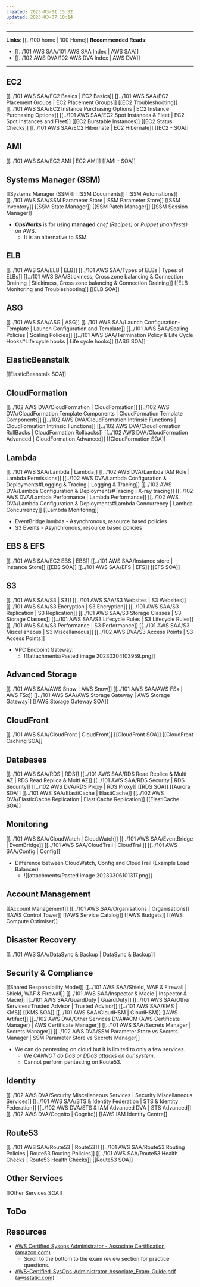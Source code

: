 ```yaml
---
created: 2023-03-01 15:32
updated: 2023-03-07 10:14
---
```

---
**Links**: [[../100 home | 100 Home]]
**Recommended Reads**:
- [[../101 AWS SAA/101 AWS SAA Index | AWS SAA]]
- [[../102 AWS DVA/102 AWS DVA Index | AWS DVA]]

---
## EC2
[[../101 AWS SAA/EC2 Basics | EC2 Basics]]
[[../101 AWS SAA/EC2 Placement Groups | EC2 Placement Groups]]
[[EC2 Troubleshooting]]
[[../101 AWS SAA/EC2 Instance Purchasing Options | EC2 Instance Purchasing Options]]
[[../101 AWS SAA/EC2 Spot Instances & Fleet | EC2 Spot Instances and Fleet]]
[[EC2 Burstable Instances]]
[[EC2 Status Checks]]
[[../101 AWS SAA/EC2 Hibernate | EC2 Hibernate]]
[[EC2 - SOA]]

## AMI
[[../101 AWS SAA/EC2 AMI | EC2 AMI]]
[[AMI - SOA]]

## Systems Manager (SSM)
[[Systems Manager (SSM)]]
[[SSM Documents]]
[[SSM Automations]]
[[../101 AWS SAA/SSM Parameter Store | SSM Parameter Store]]
[[SSM Inventory]]
[[SSM State Manager]]
[[SSM Patch Manager]]
[[SSM Session Manager]]

- **OpsWorks** is for using **managed** *chef (Recipes)* or *Puppet (manifests)* on AWS.
	- It is an alternative to SSM.

## ELB
[[../101 AWS SAA/ELB | ELB]]
[[../101 AWS SAA/Types of ELBs | Types of ELBs]]
[[../101 AWS SAA/Stickiness, Cross zone balancing & Connection Draining | Stickiness, Cross zone balancing & Connection Draining]]
[[ELB Monitoring and Troubleshooting]]
[[ELB SOA]]

## ASG
[[../101 AWS SAA/ASG | ASG]]
[[../101 AWS SAA/Launch Configuration-Template | Launch Configuration and Template]]
[[../101 AWS SAA/Scaling Policies | Scaling Policies]]
[[../101 AWS SAA/Termination Policy & Life Cycle Hooks#Life cycle hooks | Life cycle hooks]]
[[ASG SOA]]

## ElasticBeanstalk
[[ElasticBeanstalk SOA]]

## CloudFormation
[[../102 AWS DVA/CloudFormation | CloudFormation]]
[[../102 AWS DVA/CloudFormation Template Components | CloudFormation Template Components]]
[[../102 AWS DVA/CloudFormation Intrinsic Functions | CloudFormation Intrinsic Functions]]
[[../102 AWS DVA/CloudFormation RollBacks | CloudFormation Rollbacks]]
[[../102 AWS DVA/CloudFormation Advanced | CloudFormation Advanced]]
[[CloudFormation SOA]]

## Lambda
[[../101 AWS SAA/Lambda | Lambda]]
[[../102 AWS DVA/Lambda IAM Role | Lambda Permissions]]
[[../102 AWS DVA/Lambda Configuration & Deployments#Logging & Tracing | Logging & Tracing]]
[[../102 AWS DVA/Lambda Configuration & Deployments#Tracing | X-ray tracing]]
[[../102 AWS DVA/Lambda Performance | Lambda Performance]]
[[../102 AWS DVA/Lambda Configuration & Deployments#Lambda Concurrency | Lambda Concurrency]]
[[Lambda Monitoring]]

- EventBridge lambda - Asynchronous, resource based policies
- S3 Events - Asynchronous, resource based policies

## EBS & EFS
[[../101 AWS SAA/EC2 EBS | EBS]]
[[../101 AWS SAA/Instance store | Instance Store]]
[[EBS SOA]]
[[../101 AWS SAA/EFS | EFS]]
[[EFS SOA]]

## S3
[[../101 AWS SAA/S3 | S3]]
[[../101 AWS SAA/S3 Websites | S3 Websites]]
[[../101 AWS SAA/S3 Encryption | S3 Encryption]]
[[../101 AWS SAA/S3 Replication | S3 Replication]]
[[../101 AWS SAA/S3 Storage Classes | S3 Storage Classes]]
[[../101 AWS SAA/S3 Lifecycle Rules | S3 Lifecycle Rules]]
[[../101 AWS SAA/S3 Performance | S3 Performance]]
[[../101 AWS SAA/S3 Miscellaneous | S3 Miscellaneous]]
[[../102 AWS DVA/S3 Access Points | S3 Access Points]]

- VPC Endpoint Gateway:
	- ![[attachments/Pasted image 20230304103959.png]]

## Advanced Storage
[[../101 AWS SAA/AWS Snow | AWS Snow]]
[[../101 AWS SAA/AWS FSx | AWS FSx]]
[[../101 AWS SAA/AWS Storage Gateway | AWS Storage Gateway]]
[[AWS Storage Gateway SOA]]

## CloudFront
[[../101 AWS SAA/CloudFront | CloudFront]]
[[CloudFront SOA]]
[[CloudFront Caching SOA]]

## Databases
[[../101 AWS SAA/RDS | RDS]]
[[../101 AWS SAA/RDS Read Replica & Multi AZ | RDS Read Replica & Multi AZ]]
[[../101 AWS SAA/RDS Security | RDS Security]]
[[../102 AWS DVA/RDS Proxy | RDS Proxy]]
[[RDS SOA]]
[[Aurora SOA]]
[[../101 AWS SAA/ElastiCache | ElastiCache]]
[[../102 AWS DVA/ElasticCache Replication | ElastiCache Replication]]
[[ElastiCache SOA]]

## Monitoring
[[../101 AWS SAA/CloudWatch | CloudWatch]]
[[../101 AWS SAA/EventBridge | EventBridge]]
[[../101 AWS SAA/CloudTrail | CloudTrail]]
[[../101 AWS SAA/Config | Config]]

- Difference between CloudWatch, Config and CloudTrail (Example Load Balancer)
	- ![[attachments/Pasted image 20230306101317.png]]

## Account Management
[[Account Management]]
[[../101 AWS SAA/Organisations | Organisations]]
[[AWS Control Tower]]
[[AWS Service Catalog]]
[[AWS Budgets]]
[[AWS Compute Optimiser]]

## Disaster Recovery
[[../101 AWS SAA/DataSync & Backup | DataSync & Backup]]

## Security & Compliance
[[Shared Responsibility Model]]
[[../101 AWS SAA/Shield, WAF & Firewall | Shield, WAF & Firewall]]
[[../101 AWS SAA/Inspector & Macie | Inspector & Macie]]
[[../101 AWS SAA/GuardDuty | GuardDuty]]
[[../101 AWS SAA/Other Services#Trusted Advisor | Trusted Advisor]]
[[../101 AWS SAA/KMS | KMS]]
[[KMS SOA]]
[[../101 AWS SAA/CloudHSM | CloudHSM]]
[[AWS Artifact]]
[[../102 AWS DVA/Other Services DVA#ACM (AWS Certificate Manager) | AWS Certificate Manager]]
[[../101 AWS SAA/Secrets Manager | Secrets Manager]]
[[../102 AWS DVA/SSM Parameter Store vs Secrets Manager | SSM Parameter Store vs Secrets Manager]]

- We can do pentesting on cloud but it is limited to only a few services.
	- We *CANNOT do DoS or DDoS attacks on our system*.
	- Cannot perform pentesting on Route53.

## Identity
[[../102 AWS DVA/Security Miscellaneous Services | Security Miscellaneous Services]]
[[../101 AWS SAA/STS & Identity Federation | STS & Identity Federation]]
[[../102 AWS DVA/STS & IAM Advanced DVA | STS Advanced]]
[[../102 AWS DVA/Cognito | Cognito]]
[[AWS IAM Identity Centre]]

## Route53
[[../101 AWS SAA/Route53 | Route53]]
[[../101 AWS SAA/Route53 Routing Policies | Route53 Routing Policies]]
[[../101 AWS SAA/Route53 Health Checks | Route53 Health Checks]]
[[Route53 SOA]]

## Other Services
[[Other Services SOA]]

## ToDo

## Resources
- [AWS Certified Sysops Administrator - Associate Certification (amazon.com)](https://aws.amazon.com/certification/certified-sysops-admin-associate/)
	- Scroll to the bottom to the exam review section for practice questions.
- [AWS-Certified-SysOps-Administrator-Associate_Exam-Guide.pdf (awsstatic.com)](https://d1.awsstatic.com/training-and-certification/docs-sysops-associate/AWS-Certified-SysOps-Administrator-Associate_Exam-Guide.pdf)